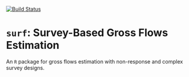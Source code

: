 [![Build Status](https://travis-ci.com/guilhermejacob/surf.svg?branch=master)](https://travis-ci.com/guilhermejacob/surf)

# `surf`: Survey-Based Gross Flows Estimation

An `R` package for gross flows estimation with non-response and complex survey designs.
